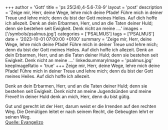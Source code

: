 +++
author = 'Gott'
title = 'ps 25(24),4-5.6-7.8-9'
layout = 'post'
description = 'Zeige mir, Herr, deine Wege, lehre mich deine Pfade! Führe mich in deiner Treue und lehre mich; denn du bist der Gott meines Heiles. Auf dich hoffe ich allezeit.  Denk an dein Erbarmen, Herr, und an die Taten deiner Huld; denn sie bestehen seit Ewigkeit. Denk nicht an meine ....'
images = ['/symbols/psalmus.jpg']
categories = ['PSALMUS']
tags = ['PSALMUS']
date = '2023-10-01 07:00:00 +0100'
summary = 'Zeige mir, Herr, deine Wege, lehre mich deine Pfade! Führe mich in deiner Treue und lehre mich; denn du bist der Gott meines Heiles. Auf dich hoffe ich allezeit.  Denk an dein Erbarmen, Herr, und an die Taten deiner Huld; denn sie bestehen seit Ewigkeit. Denk nicht an meine ....'
linkedsummaryImage = 'psalmus.jpg'
keepImageRatio = 'true'
+++
Zeige mir, Herr, deine Wege,
lehre mich deine Pfade!
Führe mich in deiner Treue und lehre mich;
denn du bist der Gott meines Heiles.
Auf dich hoffe ich allezeit.

Denk an dein Erbarmen, Herr,
und an die Taten deiner Huld;
denn sie bestehen seit Ewigkeit.
Denk nicht an meine Jugendsünden und meine Frevel!
In deiner Huld denk an mich, Herr, denn du bist gütig.<!--more-->

Gut und gerecht ist der Herr,
darum weist er die Irrenden auf den rechten Weg.
Die Demütigen leitet er nach seinem Recht,
die Gebeugten lehrt er seinen Weg.<br> [Quelle: Evangelizo](https://evangeliumtagfuertag.org/DE/gospel)